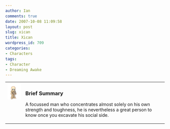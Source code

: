 ```yaml
---
author: Ian
comments: true
date: 2007-10-08 11:09:58
layout: post
slug: xican
title: Xican
wordpress_id: 709
categories:
- Characters
tags:
- Character
- Dreaming Awake
---
```


<table border="0" cellspacing="10">
<tr>
<td valign="top"><img src="/characters/avatars/xican.png" /></td>
<td valign="top">
<h3>Brief Summary</h3>
<p>A focussed man who concentrates almost solely on his own strength and toughness, he is nevertheless a great person to know once you excavate his social side.</p></td>
</tr>
</table>
